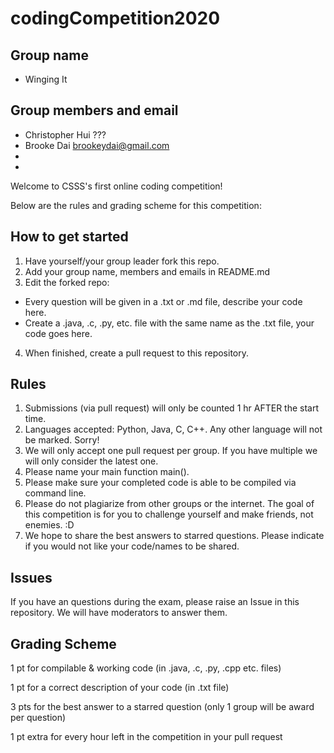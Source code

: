# codingCompetition2020

## Group name
 - Winging It

## Group members and email
 - Christopher Hui ???
 - Brooke Dai brookeydai@gmail.com
 -
 -

Welcome to CSSS's first online coding competition!

Below are the rules and grading scheme for this competition:

## How to get started
1. Have yourself/your group leader fork this repo.
2. Add your group name, members and emails in README.md
3. Edit the forked repo:
  - Every question will be given in a .txt or .md file, describe your code here.
  - Create a .java, .c, .py, etc. file with the same name as the .txt file, your code goes here.
4. When finished, create a pull request to this repository.

## Rules
1. Submissions (via pull request) will only be counted 1 hr AFTER the start time.
2. Languages accepted: Python, Java, C, C++. Any other language will not be marked. Sorry!
3. We will only accept one pull request per group. If you have multiple we will only consider the latest one.
4. Please name your main function main().
5. Please make sure your completed code is able to be compiled via command line.
6. Please do not plagiarize from other groups or the internet. The goal of this competition is for you to challenge yourself and make friends, not enemies. :D
7. We hope to share the best answers to starred questions. Please indicate if you would not like your code/names to be shared.

## Issues
If you have an questions during the exam, please raise an Issue in this repository. We will have moderators to answer them.

## Grading Scheme
1 pt for compilable & working code (in .java, .c, .py, .cpp etc. files)

1 pt for a correct description of your code (in .txt file)

3 pts for the best answer to a starred question (only 1 group will be award per question)

1 pt extra for every hour left in the competition in your pull request
